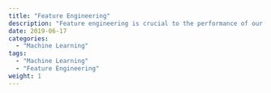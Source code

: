 ```yaml
---
title: "Feature Engineering"
description: "Feature engineering is crucial to the performance of our mdoel."
date: 2019-06-17
categories:
  - "Machine Learning"
tags:
  - "Machine Learning"
  - "Feature Engineering"
weight: 1
---
```



